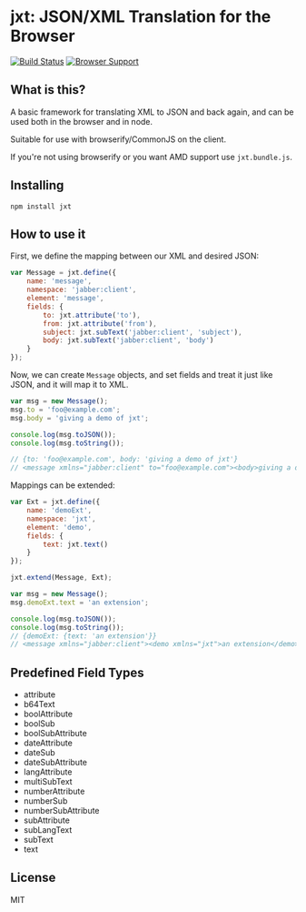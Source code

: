 # jxt: JSON/XML Translation for the Browser

[![Build Status](https://travis-ci.org/legastero/jxt.png)](https://travis-ci.org/legastero/jxt)
[![Browser Support](https://ci.testling.com/legastero/jxt.png)](https://ci.testling.com/legastero/jxt)

## What is this?

A basic framework for translating XML to JSON and back again, and can be used
both in the browser and in node.

Suitable for use with browserify/CommonJS on the client.

If you're not using browserify or you want AMD support use `jxt.bundle.js`.


## Installing

```
npm install jxt
```

## How to use it

First, we define the mapping between our XML and desired JSON:

```js
var Message = jxt.define({
    name: 'message',
    namespace: 'jabber:client',
    element: 'message',
    fields: {
        to: jxt.attribute('to'),
        from: jxt.attribute('from'),
        subject: jxt.subText('jabber:client', 'subject'),
        body: jxt.subText('jabber:client', 'body')
    }
});
```

Now, we can create `Message` objects, and set fields and treat it just like JSON, and it will map it to XML.

```js
var msg = new Message();
msg.to = 'foo@example.com';
msg.body = 'giving a demo of jxt';

console.log(msg.toJSON());
console.log(msg.toString());

// {to: 'foo@example.com', body: 'giving a demo of jxt'}
// <message xmlns="jabber:client" to="foo@example.com"><body>giving a demo of jxt</body></message>
```

Mappings can be extended:

```js
var Ext = jxt.define({
    name: 'demoExt',
    namespace: 'jxt',
    element: 'demo',
    fields: {
        text: jxt.text()
    }
});

jxt.extend(Message, Ext);

var msg = new Message();
msg.demoExt.text = 'an extension';

console.log(msg.toJSON());
console.log(msg.toString());
// {demoExt: {text: 'an extension'}}
// <message xmlns="jabber:client"><demo xmlns="jxt">an extension</demo></message>
```

## Predefined Field Types

- attribute
- b64Text
- boolAttribute
- boolSub
- boolSubAttribute
- dateAttribute
- dateSub
- dateSubAttribute
- langAttribute
- multiSubText
- numberAttribute
- numberSub
- numberSubAttribute
- subAttribute
- subLangText
- subText
- text

## License

MIT
